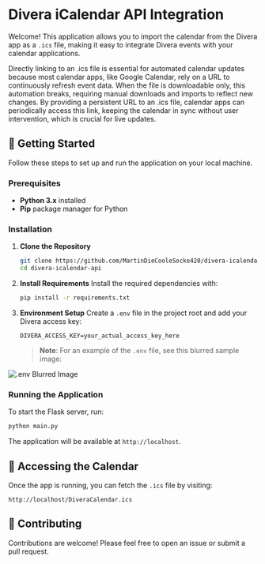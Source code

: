 # Divera iCalendar API Integration

Welcome! This application allows you to import the calendar from the Divera app as a `.ics` file, making it easy to integrate Divera events with your calendar applications.

Directly linking to an .ics file is essential for automated calendar updates because most calendar apps, like Google Calendar, rely on a URL to continuously refresh event data. When the file is downloadable only, this automation breaks, requiring manual downloads and imports to reflect new changes. By providing a persistent URL to an .ics file, calendar apps can periodically access this link, keeping the calendar in sync without user intervention, which is crucial for live updates.

## 🚀 Getting Started

Follow these steps to set up and run the application on your local machine.

### Prerequisites

- **Python 3.x** installed
- **Pip** package manager for Python

### Installation

1. **Clone the Repository**
   ```bash
   git clone https://github.com/MartinDieCooleSocke420/divera-icalendar-api.git
   cd divera-icalendar-api
   ```

2. **Install Requirements**
   Install the required dependencies with:
   ```bash
   pip install -r requirements.txt
   ```

3. **Environment Setup**
   Create a `.env` file in the project root and add your Divera access key:
   ```
   DIVERA_ACCESS_KEY=your_actual_access_key_here
   ```
   > **Note**: For an example of the `.env` file, see this blurred sample image:

![`.env` Blurred Image](https://i.imgur.com/nDsjWqn.png)

### Running the Application

To start the Flask server, run:
```bash
python main.py
```

The application will be available at `http://localhost`.

## 📅 Accessing the Calendar

Once the app is running, you can fetch the `.ics` file by visiting:
```
http://localhost/DiveraCalendar.ics
```

## 🤝 Contributing

Contributions are welcome! Please feel free to open an issue or submit a pull request.
